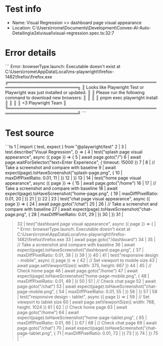 # Test info

- Name: Visual Regression >> dashboard page visual appearance
- Location: C:\Users\rrome\Documents\Development\Convex-AI-Auto-Detailing\e2e\visual\visual-regression.spec.ts:32:7

# Error details

\`\`\`
Error: browserType.launch: Executable doesn't exist at C:\Users\rrome\AppData\Local\ms-playwright\firefox-1482\firefox\firefox.exe
╔═════════════════════════════════════════════════════════════════════════╗
║ Looks like Playwright Test or Playwright was just installed or updated. ║
║ Please run the following command to download new browsers:              ║
║                                                                         ║
║     pnpm exec playwright install                                        ║
║                                                                         ║
║ <3 Playwright Team                                                      ║
╚═════════════════════════════════════════════════════════════════════════╝
\`\`\`

# Test source

\`\`\`ts
   1 | import { test, expect } from "@playwright/test"
   2 |
   3 | test.describe("Visual Regression", () => {
   4 |   test("splash page visual appearance", async ({ page }) => {
   5 |     await page.goto("/")
   6 |     await page.waitForSelector("text=Enter Experience", { timeout: 15000 })
   7 |
   8 |     // Take a screenshot and compare with baseline
   9 |     await expect(page).toHaveScreenshot("splash-page.png", {
  10 |       maxDiffPixelRatio: 0.01,
  11 |     })
  12 |   })
  13 |
  14 |   test("home page visual appearance", async ({ page }) => {
  15 |     await page.goto("/home")
  16 |
  17 |     // Take a screenshot and compare with baseline
  18 |     await expect(page).toHaveScreenshot("home-page.png", {
  19 |       maxDiffPixelRatio: 0.01,
  20 |     })
  21 |   })
  22 |
  23 |   test("chat page visual appearance", async ({ page }) => {
  24 |     await page.goto("/chat")
  25 |
  26 |     // Take a screenshot and compare with baseline
  27 |     await expect(page).toHaveScreenshot("chat-page.png", {
  28 |       maxDiffPixelRatio: 0.01,
  29 |     })
  30 |   })
  31 |
> 32 |   test("dashboard page visual appearance", async ({ page }) => {
     |       ^ Error: browserType.launch: Executable doesn't exist at C:\Users\rrome\AppData\Local\ms-playwright\firefox-1482\firefox\firefox.exe
  33 |     await page.goto("/dashboard")
  34 |
  35 |     // Take a screenshot and compare with baseline
  36 |     await expect(page).toHaveScreenshot("dashboard-page.png", {
  37 |       maxDiffPixelRatio: 0.01,
  38 |     })
  39 |   })
  40 |
  41 |   test("responsive design - mobile", async ({ page }) => {
  42 |     // Set viewport to mobile size
  43 |     await page.setViewportSize({ width: 375, height: 667 })
  44 |
  45 |     // Check home page
  46 |     await page.goto("/home")
  47 |     await expect(page).toHaveScreenshot("home-page-mobile.png", {
  48 |       maxDiffPixelRatio: 0.01,
  49 |     })
  50 |
  51 |     // Check chat page
  52 |     await page.goto("/chat")
  53 |     await expect(page).toHaveScreenshot("chat-page-mobile.png", {
  54 |       maxDiffPixelRatio: 0.01,
  55 |     })
  56 |   })
  57 |
  58 |   test("responsive design - tablet", async ({ page }) => {
  59 |     // Set viewport to tablet size
  60 |     await page.setViewportSize({ width: 768, height: 1024 })
  61 |
  62 |     // Check home page
  63 |     await page.goto("/home")
  64 |     await expect(page).toHaveScreenshot("home-page-tablet.png", {
  65 |       maxDiffPixelRatio: 0.01,
  66 |     })
  67 |
  68 |     // Check chat page
  69 |     await page.goto("/chat")
  70 |     await expect(page).toHaveScreenshot("chat-page-tablet.png", {
  71 |       maxDiffPixelRatio: 0.01,
  72 |     })
  73 |   })
  74 | })
  75 |
\`\`\`

